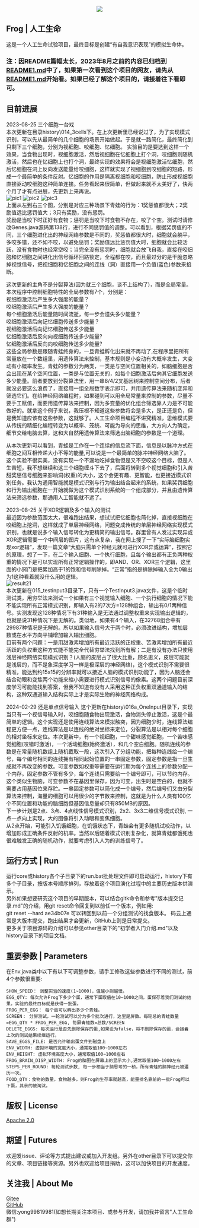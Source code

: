 <p align="center"> <img src="logo.png"> </p>

## Frog | 人工生命 
这是一个人工生命试验项目，最终目标是创建“有自我意识表现”的模拟生命体。   

### 注：因README篇幅太长，2023年8月之前的内容已归档到[README1.md](README1.md)中了，如果第一次看到这个项目的网友，请先从[README1.md](README1.md)开始看。如果已经了解这个项目的，请接着往下看即可。


## 目前进展 
2023-08-25 三个细胞一台戏  
本次更新在目录history\014_3cells下。在上次更新里已经说过了，为了实现模式识别，可以先从最简单的几个细胞的场景开始做起。于是就一路简化，最终简化到只剩下三个细胞，分别为视细胞、咬细胞、忆细胞。 实验目的是要达到这样一个效果，当食物出现时，视细胞激活，然后视细胞在忆细胞上打个洞，咬细胞则随机激活，然后也在忆细胞上也打个洞，最终实现的效果将会是视细胞激活忆细胞，然后忆细胞在洞上反向发送能量给咬细胞，这样就实现了视细胞到咬细胞的短路，形成一个最简单的条件反射。忆细胞的作用是隔离视细胞和咬细胞，防止形成视细胞直接驱动咬细胞这种简单连接。任务看起来很简单，但做起来就不太美好了，快两个月了才有点进展，先更新上来再说。  
![pic1](result20_3cells1.gif) ![pic2](result20_3cells2.gif) ![pic3](result20_3cells3.gif)   
上面从左到右三个图，分别是对应三种场景下青蛙的行为：1奖惩值都很大；2奖励值远比惩罚值大；3只有奖励，没有惩罚。  
奖励是当咬下时正好有食物；惩罚是当咬下时食物不存在，咬了个空。测试时请修改Genes.java源码第138行，进行不同惩罚值的调整。可以看到，根据奖罚值的不同，三个细胞进化出的神经网络参数是不同的，奖惩值都很大时，细胞就会躺平，多咬多错，还不如不咬，以避免惩罚；奖励值远比惩罚值大时，细胞就会比较活跃，没有食物时也经常空咬；当完全没有惩罚时，细胞就会放飞自我，直接在咬细胞和忆细胞之间进化出信号循环回路锁定，全程都在咬，而且最过分的是干脆忽略掉视觉信号，把视细胞和忆细胞之间的连线（洞）直接用一个负值(蓝色)参数来掐断。  
  
这次更新的主角不是分裂算法(因为就三个细胞，谈不上结构了)，而是全局常量。本次程序中控制细胞特性的全局参数有7个，分别是：  
视细胞激活后产生多大强度的能量？  
咬细胞激活后产生多大强度的能量？  
每个细胞激活后能量随时间流逝，每一步会遗失多少能量？  
咬细胞激活后向记忆细胞传送多少能量？  
视细胞激活后向记忆细胞传送多少能量  
忆细胞激活后反向向视细胞传送多少能量?  
忆细胞激活后反向向咬细胞传送多少能量?  
这些全局参数是跟随青蛙终身的，一旦青蛙孵化出来就不再动了,在程序里把所有常量放在一个数组里，用遗传算法来控制，基本规则是小变动有大概率发生，大变动有小概率发生。青蛙的参数分为两类，一类是与空间位置相关的，如脑细胞是否会出现在某个空间位置，一类是与位置无关的，如每个细胞激活后向其它细胞发送多少能量。前者要放到分裂算法里，用一串8/4/2叉基因树来控制空间分布，后者就没必要这么浪费了，直接用一组全局数字表示即可，并用遗传算法来随机变异和筛选它们。在给神经网络编程时，如果碰到可以用全局常量来控制的参数，尽量不要手工赋值，而要用遗传算法来控制，因为多变量的优化组合筛选靠人力是不可能做好的。就拿这个例子来说，我压根不知道这些参数将会是多大，是正还是负，但是我知道应该有这些参数，这就够了。人工生命项目编程不讲究精准，思维模式要从传统的精细化编程转变为以概率、笼统、可能为导向的思维，大方向人为确定，细节交给电脑去算，这和大自然用遗传算法来筛选出脑细胞的参数是一个道理。  

从本次更新可以看到，青蛙是工作在一个连续的信息流下面，信息是以脉冲方式在细胞之间互相传递大小不等的能量,可以说是一个最简单的脉冲神经网络大脑了。这个实验不很实美，没有实现一个不漏地吃掉食物但是又不空咬这个目标，但是人生苦短，我不想继续和这三个细胞缠斗下去了，后面将转到多个视觉细胞和引入苦甜奖惩信号细胞来影响洞(权重)的大小，这个会更有趣、更智能，也更接近模式识别任务。我认为通用智能就是模式识别与行为输出结合起来的系统，如果奖罚细胞和行为输出细胞在一开始就做为这个模式识别系统的一个组成部分，并且由遗传算法来筛选参数，那通用人工智能就不远了。  

2023-08-25 关于XOR逻辑及多个输入的测试  
最近因为参数范围太大，很难跑出结果，想试试把忆细胞也简化掉，直接视细胞在咬细胞上挖洞，这样就成了单层神经网络，问题变成传统的单层神经网络实现模式识别，也就是说多个输入信号转化为更精简的输出信号。群里曾有人发过实现异或XOR逻辑需要一个中间层的图片，这有点复杂，我在网上搜了一下“实际脑细胞实现xor逻辑”，发现一篇文章“大脑只需单个神经元就可进行XOR异或运算”，按照它的原理，想了一下，在二个输入细胞、一个执行细胞，且每个输出都有正负两种权重的情况下是可以实现所有正常逻辑操作的，即AND、OR、XOR三个逻辑，这里面的小窍门是把累加高于1的饱和信号削除掉。“正常”指的是排除掉输入全为0输出为1这种看着就没什么用的逻辑。  
![result21](result21_input3.png)  
本次更新在015_testinput3目录下，只有一个TestInput3.java文件，这是个临时测试类，用穷举法来测试一个如果有三个视觉输入细胞、一个执行细胞的情况下能不能实现所有正常模式识别，即输入有2的7次方=128种组合，输出有0/1两种信号。实测发现这128种情况下有31种输入是无法通过调整权重来实现输出逻辑的，也就是说31种情况下是无解的。类似地，如果有4个输入，在32768组合中有29987种情况是无解的。所以如果输入信号大于两个时，必须改进结构，增加层数或在水平方向平铺增加输入输出细胞。  
目前有两个问题：一是用甜激素增加所有最近活跃的正权重、苦激素增加所有最近活跃的负权重这种方式能不能完全代替穷举法找到所有解；二是有没有办法只使用浅层神经网络实现模式识别？(人脑的皮层占了很大比重，顾名思义，皮层可能就是浅层的，而不是象深度学习一样是极深层的神经网络)，这个模式识别不需要很精准，能达到约15x15的分辨率就可以接近人脑的模式识别功能了，因为人脑还会结合动眼和变焦两个功能来缩小需要进行模式识别信号的像素。这两个问题目前深度学习可能能找到答案，但我不知道有没有人采用这种正负权重双通道输入的结构，这种双通道输入结构实际上才是实际生物的神经网络构成。  
 
2024-02-29 还是单点信号输入
这个更新在history\016a_OneInput目录下，实现当只有一个视信号输入时，咬细胞随食物出现激活，食物消失停止激活，这是个最简单的逻辑。这个实现还是使用连线算法来模拟触突，因为细胞少时，连线算法编程更方便一点，连线算法是以连线的绝对坐标来定位，分裂算法是以相对每个细胞的相对坐标来定位。本次更新中，有一个视细胞，一个甜味感觉细胞，一个苦味感觉细胞(咬错时激活)，一个活动细胞(始终激活），和几个空白细胞。随机连线的参数是在常量随机数组上随机截取一段，这次引入了分组功能，把每种连线给一个编号，每个编号相同的连线拥有相同起始位置的一串固定参数，固定参数是指一旦生成就不再改变的参数。可变参数如权重等需要在运行期为每个连线上的参数分配一个内存。固定参数不管有多少，每个连线只需要给一个编号即可，可以节约内存。这个类似生物脑，可变参数不在基因里保存，因为可变，出生时是空白的，也就不需要占用基因位来存贮。一串固定参数可以简化成一个编号，然后编号们又由分裂算法来控制，海量的细胞可以用很少的字节数来控制，这就是为什么人类有100亿个不同位置和功能的脑细胞但基因信息量却只有850MB的原因。  
下一步计划是2点、3点、4点线性信号模式识别，2x2、3x3二维信号模式识别, 一点一点向上实现，大的图像将引入动眼和变焦细胞。  
从2点开始，可能引入饥饿细胞，在饥饿状态下，青蛙会有更多随机试咬动作，以增加形成正确条件反射的机率。当然以后随着模式识别复杂化，就算青蛙都饿死也很难触发正确的随机动作，就要考虑引入人为的训练信号了。  



 
## 运行方式 | Run
运行core或history各个子目录下的run.bat批处理文件即可启动运行，history下有多个子目录，按版本号顺序排列，存放着这个项目演化过程中的主要历史版本供演示。  
另外如果想要研究这个项目的早期版本，可以结合gitk命令和参考"版本提交记录.md"的介绍，用git reset命令回复到以前任一个版本，例如用:  
git reset --hard ae34b07e 可以转回到以前一个分组测试的找食版本。 码云上通常是大版本提交，跑出结果才会更新，GitHub上则是日常提交。   
更多关于项目源码的介绍可以参见other目录下的"初学者入门介绍.md"以及history目录下的项目文档。  

## 重要参数 | Parameters
在Env.java类中以下有以下可调整参数，请手工修改这些参数进行不同的测试，前4个参数很重要:  
```
SHOW_SPEED： 调整实验的速度(1~1000)，值越小则越慢。
EGG_QTY: 每次允许Frog下多少个蛋，通常下蛋取值在10~1000之间。蛋保存着我们测试的结果。实验的最终目标就是获得一批蛋。
FROG_PER_EGG： 每个蛋可以孵出多少个青蛙。  
SCREEN： 分屏测试，一轮测试可以分为多个批次进行，这里是屏数。每轮总的青蛙数量=EGG_QTY * FROG_PER_EGG, 每屏青蛙数=总数/SCREEN  
DELETE_EGGS: 每次运行是否先删除保存的蛋,如果设为false，将不删除保存的蛋，会接着上次的测试结果续继运行。 
SAVE_EGGS_FILE: 是否允许输出蛋文件到磁盘上
ENV_WIDTH: 虚拟环境的宽度大小，通常取值100~1000左右
ENV_HEIGHT: 虚拟环境高度大小，通常取值100~1000左右
FROG_BRAIN_DISP_WIDTH: Frog的脑图在屏幕上的显示大小,通常取值100~1000左右
STEPS_PER_ROUND: 每轮测试步数, 每一步相当于脑思考的一桢，所有青蛙的脑神经元被遍历一次。
FOOD_QTY：食物的数量，食物越多，则Frog的生存率就越高，能量排名靠前的一批Frog可以下蛋，其余的被淘汰。   
```
  
## 版权 | License  
[Apache 2.0](http://www.apache.org/licenses/LICENSE-2.0)  

## 期望 | Futures
欢迎发issue、评论等方式提出建议或加入开发组。另外在other目录下可以提交你的文章、项目链接等资源。另外也欢迎给项目捐助，这可以加快项目的开发速度。  

## 关注我 | About Me
[Gitee](https://gitee.com/drinkjava2)   
[GitHub](https://github.com/drinkjava2)  
微信:yong99819981(如想长期关注本项目、或参与开发，请加我并留言"人工生命群")  